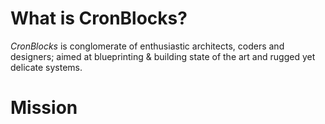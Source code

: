 # What is CronBlocks?
*CronBlocks* is conglomerate of enthusiastic architects, coders and designers; aimed at blueprinting & building state of the art and rugged yet delicate systems.




# Mission


